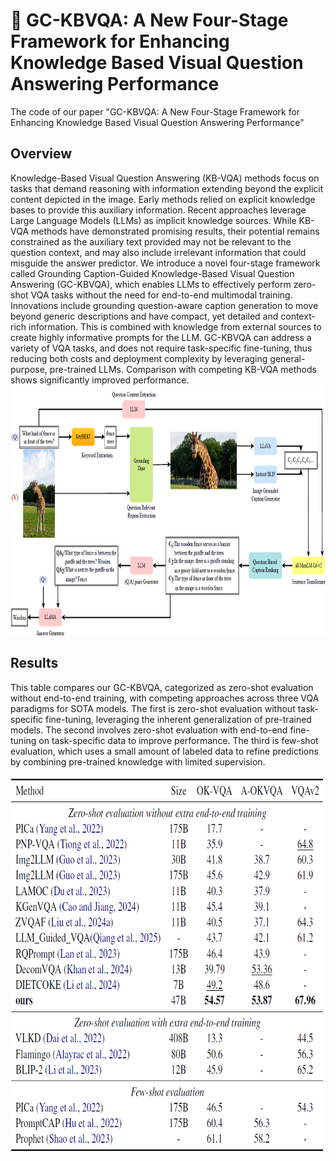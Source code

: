 # 🚀 GC-KBVQA: A New Four-Stage Framework for Enhancing Knowledge Based Visual Question Answering Performance

The code of our paper "GC-KBVQA: A New Four-Stage Framework for Enhancing Knowledge Based Visual Question Answering Performance"

## Overview
Knowledge-Based Visual Question Answering (KB-VQA) methods focus on tasks that demand reasoning with information extending beyond the explicit content depicted in the image. Early methods relied on explicit knowledge bases to provide this auxiliary information. Recent approaches leverage Large Language Models (LLMs) as implicit knowledge sources. While KB-VQA methods have demonstrated promising results, their potential remains constrained as the auxiliary text provided may not be relevant to the question context, and may also include irrelevant information that could misguide the answer predictor. We introduce a novel four-stage framework called Grounding Caption-Guided Knowledge-Based Visual Question Answering (GC-KBVQA), which enables LLMs to effectively perform zero-shot VQA tasks without the need for end-to-end multimodal training. Innovations include grounding question-aware caption generation to move beyond generic descriptions and have compact, yet detailed and context-rich information. This is combined with knowledge from external sources to create highly informative prompts for the LLM. GC-KBVQA can address a variety of VQA tasks, and does not require task-specific fine-tuning, thus reducing both costs and deployment complexity by leveraging general-purpose, pre-trained LLMs. Comparison with competing KB-VQA methods shows significantly improved performance.
<img src="./Imgs/framework.png" alt="drawing" width="800" height="400"/>

## Results
This table compares our GC-KBVQA, categorized as zero-shot evaluation without end-to-end training, with competing approaches across three VQA paradigms for SOTA models. The first is zero-shot evaluation without task-specific fine-tuning, leveraging the inherent generalization of pre-trained models. The second involves zero-shot evaluation with end-to-end fine-tuning on task-specific data to improve performance. The third is few-shot evaluation, which uses a small amount of labeled data to refine predictions by combining pre-trained knowledge with limited supervision.

<img src="./Imgs/table1.png" alt="drawing" width="500" height="600"/>
